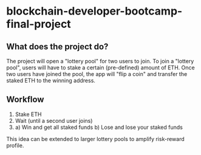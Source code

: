 # blockchain-developer-bootcamp-final-project

## What does the project do?
The project will open a "lottery pool" for two users to join. To join a "lottery pool", users will have to stake a certain (pre-defined) amount of ETH. Once two users have joined the pool, the app will "flip a coin" and transfer the staked ETH to the winning address.

## Workflow
1. Stake ETH
2. Wait (until a second user joins)
3. a) Win and get all staked funds b) Lose and lose your staked funds

This idea can be extended to larger lottery pools to amplify risk-reward profile.
